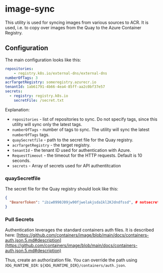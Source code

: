 # image-sync

This utility is used for syncing images from various sources to ACR. It is used, i.e. to copy over images from the Quay to the Azure Container Registry.

## Configuration

The main configuration looks like this:

```YAML
repositories:
    - registry.k8s.io/external-dns/external-dns
numberOfTags: 3
acrTargetRegistry: someregistry.azurecr.io
tenantId: 1ab61791-4b66-4ea4-85ff-aa2c0bf37e57
secrets:
  - registry: registry.k8s.io
    secretFile: /secret.txt
```

Explanation:
- `repositories` - list of repositories to sync. Do not specify tags, since this utility will sync only the latest tags.
- `numberOfTags` - number of tags to sync. The utility will sync the latest `numberOfTags` tags.
- `quaySecretfile` - path to the secret file for the Quay registry.
- `acrTargetRegistry` - the target registry.
- `tenantId` - the tenant ID used for authentication with Azure.
- `RequestTimeout` - the timeout for the HTTP requests. Default is 10 seconds.
- `secrets` - Array of secrets used for API authentitcation


### quaySecretfile

The secret file for the Quay registry should look like this:
```JSON
{
  "BearerToken": "ibiw0990J09jw90fjwelakjsda1kl2KJdndfssd", # notsecret
}
```

### Pull Secrets

Authentication leverages the standard containers auth files. It is described here: [https://github.com/containers/image/blob/main/docs/containers-auth.json.5.md#description](https://github.com/containers/image/blob/main/docs/containers-auth.json.5.md#description)

Thus, create an authorization file. You can override the path using `XDG_RUNTIME_DIR`: `${XDG_RUNTIME_DIR}/containers/auth.json`.
